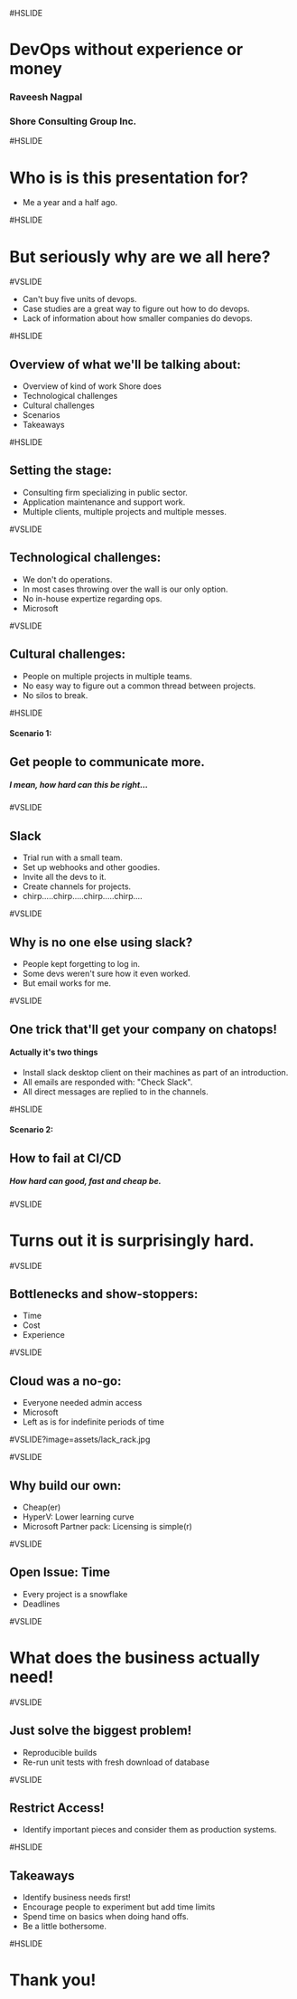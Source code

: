 #HSLIDE

# DevOps without experience or money
### Raveesh Nagpal
### Shore Consulting Group Inc.


#HSLIDE

# Who is is this presentation for?

- Me a year and a half ago. <!-- .element: class="fragment" -->


#HSLIDE

# But seriously why are we all here?


#VSLIDE

- Can't buy five units of devops. <!-- .element: class="fragment" -->
- Case studies are a great way to figure out how to do devops. <!-- .element: class="fragment" -->
- Lack of information about how smaller companies do devops. <!-- .element: class="fragment" -->


#HSLIDE

## Overview of what we'll be talking about:

- Overview of kind of work Shore does <!-- .element: class="fragment" -->
- Technological challenges <!-- .element: class="fragment" -->
- Cultural challenges <!-- .element: class="fragment" -->
- Scenarios <!-- .element: class="fragment" -->
- Takeaways <!-- .element: class="fragment" -->


#HSLIDE

## Setting the stage:

- Consulting firm specializing in public sector. <!-- .element: class="fragment" -->
- Application maintenance and support work. <!-- .element: class="fragment" -->
- Multiple clients, multiple projects and multiple messes. <!-- .element: class="fragment" -->


#VSLIDE

## Technological challenges:

- We don't do operations. <!-- .element: class="fragment" -->
- In most cases throwing over the wall is our only option. <!-- .element: class="fragment" -->
- No in-house expertize regarding ops. <!-- .element: class="fragment" -->
- Microsoft  <!-- .element: class="fragment" -->


#VSLIDE

## Cultural challenges:

- People on multiple projects in multiple teams. <!-- .element: class="fragment" -->
- No easy way to figure out a common thread between projects.  <!-- .element: class="fragment" -->
- No silos to break. <!-- .element: class="fragment" -->


#HSLIDE

#### Scenario 1: 
## Get people to communicate more.
##### I mean, how hard can this be right...


#VSLIDE

## Slack <!-- .element: class="fragment" -->

- Trial run with a small team. <!-- .element: class="fragment" -->
- Set up webhooks and other goodies.  <!-- .element: class="fragment" -->
- Invite all the devs to it.  <!-- .element: class="fragment" -->
- Create channels for projects.  <!-- .element: class="fragment" -->
- chirp.....chirp.....chirp.....chirp....  <!-- .element: class="fragment" -->


#VSLIDE

## Why is no one else using slack?

- People kept forgetting to log in. <!-- .element: class="fragment" -->
- Some devs weren't sure how it even worked. <!-- .element: class="fragment" -->
- But email works for me. <!-- .element: class="fragment" -->


#VSLIDE

## One trick that'll get your company on chatops!

#### Actually it's two things <!-- .element: class="fragment" -->

- Install slack desktop client on their machines as part of an introduction. <!-- .element: class="fragment" -->
- All emails are responded with: "Check Slack". <!-- .element: class="fragment" -->
- All direct messages are replied to in the channels. <!-- .element: class="fragment" -->


#HSLIDE

#### Scenario 2: 
## How to fail at CI/CD
##### How hard can good, fast and cheap be.


#VSLIDE

# Turns out it is surprisingly hard.


#VSLIDE

## Bottlenecks and show-stoppers:

- Time
- Cost
- Experience


#VSLIDE

## Cloud was a no-go:

- Everyone needed admin access
- Microsoft 
- Left as is for indefinite periods of time


#VSLIDE?image=assets/lack_rack.jpg


#VSLIDE 

## Why build our own:

- Cheap(er)
- HyperV: Lower learning curve
- Microsoft Partner pack: Licensing is simple(r)


#VSLIDE 

## Open Issue: Time

- Every project is a snowflake <!-- .element: class="fragment" -->
- Deadlines <!-- .element: class="fragment" -->


#VSLIDE 

# What does the business actually need!


#VSLIDE

## Just solve the biggest problem!

- Reproducible builds  <!-- .element: class="fragment" -->
- Re-run unit tests with fresh download of database <!-- .element: class="fragment" -->


#VSLIDE

## Restrict Access!

- Identify important pieces and consider them as production systems.


#HSLIDE

## Takeaways

- Identify business needs first!  <!-- .element: class="fragment" -->
- Encourage people to experiment but add time limits  <!-- .element: class="fragment" -->
- Spend time on basics when doing hand offs.   <!-- .element: class="fragment" -->
- Be a little bothersome.   <!-- .element: class="fragment" -->


#HSLIDE

# Thank you!